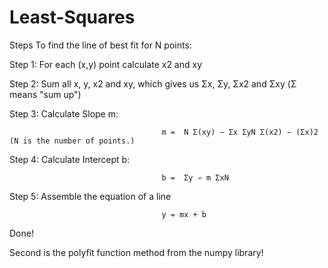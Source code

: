 # Least-Squares

Steps To find the line of best fit for N points:

  Step 1: For each (x,y) point calculate x2 and xy

  Step 2: Sum all x, y, x2 and xy, which gives us Σx, Σy, Σx2 and Σxy (Σ means "sum up")

  Step 3: Calculate Slope m:

                                      m =  N Σ(xy) − Σx ΣyN Σ(x2) − (Σx)2 (N is the number of points.)

  Step 4: Calculate Intercept b:

                                      b =  Σy − m ΣxN 

Step 5: Assemble the equation of a line

                                      y = mx + b

Done!

Second is the polyfit function method from the numpy library!
